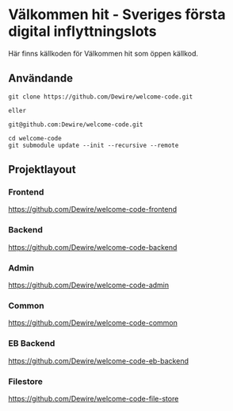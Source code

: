 # Välkommen hit - Sveriges första digital inflyttningslots

Här finns källkoden för Välkommen hit som öppen källkod.

## Användande
```
git clone https://github.com/Dewire/welcome-code.git

eller

git@github.com:Dewire/welcome-code.git

cd welcome-code
git submodule update --init --recursive --remote
```
## Projektlayout
### Frontend
https://github.com/Dewire/welcome-code-frontend
### Backend
https://github.com/Dewire/welcome-code-backend
### Admin
https://github.com/Dewire/welcome-code-admin
### Common
https://github.com/Dewire/welcome-code-common
### EB Backend
https://github.com/Dewire/welcome-code-eb-backend
### Filestore
https://github.com/Dewire/welcome-code-file-store
